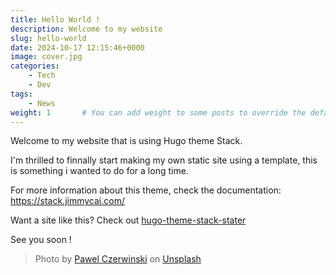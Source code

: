 ```yaml
---
title: Hello World !
description: Welcome to my website
slug: hello-world
date: 2024-10-17 12:15:46+0000
image: cover.jpg
categories:
    - Tech
    - Dev
tags:
    - News
weight: 1       # You can add weight to some posts to override the default sorting (date descending)
---
```


Welcome to my website that is using Hugo theme Stack.

I'm thrilled to finnally start making my own static site using a template, this is something i wanted to do for a long time.

For more information about this theme, check the documentation: https://stack.jimmycai.com/

Want a site like this? Check out [hugo-theme-stack-stater](https://github.com/CaiJimmy/hugo-theme-stack-starter)

See you soon !

> Photo by [Pawel Czerwinski](https://unsplash.com/@pawel_czerwinski) on [Unsplash](https://unsplash.com/)